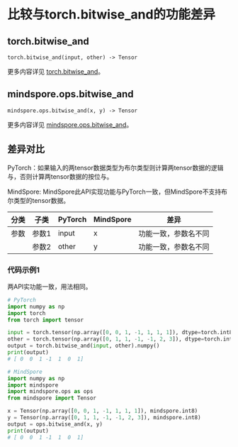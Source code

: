# 比较与torch.bitwise_and的功能差异

## torch.bitwise_and

```text
torch.bitwise_and(input, other) -> Tensor
```

更多内容详见 [torch.bitwise_and](https://pytorch.org/docs/1.8.1/generated/torch.bitwise_and.html)。

## mindspore.ops.bitwise_and

```text
mindspore.ops.bitwise_and(x, y) -> Tensor
```

更多内容详见 [mindspore.ops.bitwise_and](https://mindspore.cn/docs/zh-CN/master/api_python/ops/mindspore.ops.bitwise_and.html)。

## 差异对比

PyTorch：如果输入的两tensor数据类型为布尔类型则计算两tensor数据的逻辑与，否则计算两tensor数据的按位与。

MindSpore: MindSpore此API实现功能与PyTorch一致，但MindSpore不支持布尔类型的tensor数据。

| 分类 | 子类  | PyTorch | MindSpore | 差异                 |
| ---- | ----- | ------- | --------- | -------------------- |
| 参数 | 参数1 | input   | x         | 功能一致，参数名不同 |
|      | 参数2 | other   | y         | 功能一致，参数名不同 |

### 代码示例1

两API实功能一致，用法相同。

```python
# PyTorch
import numpy as np
import torch
from torch import tensor

input = torch.tensor(np.array([0, 0, 1, -1, 1, 1, 1]), dtype=torch.int8)
other = torch.tensor(np.array([0, 1, 1, -1, -1, 2, 3]), dtype=torch.int8)
output = torch.bitwise_and(input, other).numpy()
print(output)
# [ 0  0  1 -1  1  0  1]

# MindSpore
import numpy as np
import mindspore
import mindspore.ops as ops
from mindspore import Tensor

x = Tensor(np.array([0, 0, 1, -1, 1, 1, 1]), mindspore.int8)
y = Tensor(np.array([0, 1, 1, -1, -1, 2, 3]), mindspore.int8)
output = ops.bitwise_and(x, y)
print(output)
# [ 0  0  1 -1  1  0  1]
```

